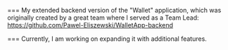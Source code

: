 ===
My extended backend version of the "Wallet" application, which was originally created by a great team where I served as a Team Lead: https://github.com/Pawel-Eliszewski/WalletApp-backend

===
Currently, I am working on expanding it with additional features.

